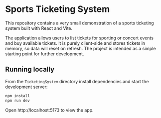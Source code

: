 # Sports Ticketing System

This repository contains a very small demonstration of a sports ticketing system built with React and Vite.

The application allows users to list tickets for sporting or concert events and buy available tickets. It is purely client-side and stores tickets in memory, so data will reset on refresh. The project is intended as a simple starting point for further development.

## Running locally

From the `TicketingSystem` directory install dependencies and start the development server:

```bash
npm install
npm run dev
```

Open http://localhost:5173 to view the app.

